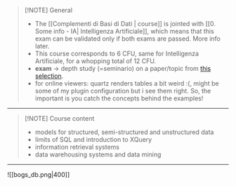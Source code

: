 
> [!NOTE] General
>  - The [[Complementi di Basi di Dati | course]] is jointed with [[0. Some info - IA| Intelligenza Artificiale]], which means that this exam can be validated only if both exams are passed. More info later.
>  - This course corresponds to 6 CFU, same for Intelligenza Artificiale, for a whopping total of 12 CFU.
>  - **exam** -> depth study (=seminario) on a paper/topic from [this selection](https://drive.google.com/drive/folders/1Zf1wYyOAmUMPxlzjgC4gg1FrzQ803Aku).
>   - for online viewers: quartz renders tables a bit weird :(, might be some of my plugin configuration but i see them right. So, the important is you catch the concepts behind the examples!
****************************

> [!NOTE] Course content
>  - models for structured, semi-structured and unstructured data
>  - limits of SQL and introduction to XQuery
>  - information retrieval systems
>  - data warehousing systems and data mining
****************************



![[bogs_db.png|400]]
